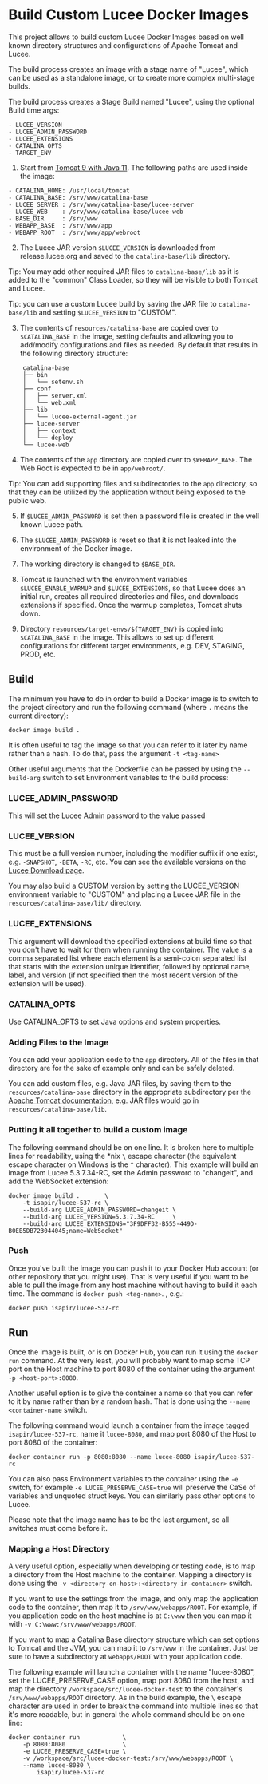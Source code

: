 # Build Custom Lucee Docker Images

This project allows to build custom Lucee Docker Images based on well known directory structures and configurations of Apache Tomcat and Lucee.  

The build process creates an image with a stage name of "Lucee", which can be used as a standalone image, or to create more complex multi-stage builds.  

The build process creates a Stage Build named "Lucee", using the optional Build time args:

    - LUCEE_VERSION
    - LUCEE_ADMIN_PASSWORD
    - LUCEE_EXTENSIONS
    - CATALINA_OPTS
    - TARGET_ENV

1) Start from [Tomcat 9 with Java 11](https://hub.docker.com/_/tomcat).  The following paths are used inside the image:

```
- CATALINA_HOME: /usr/local/tomcat
- CATALINA_BASE: /srv/www/catalina-base
- LUCEE_SERVER : /srv/www/catalina-base/lucee-server
- LUCEE_WEB    : /srv/www/catalina-base/lucee-web
- BASE_DIR     : /srv/www
- WEBAPP_BASE  : /srv/www/app
- WEBAPP_ROOT  : /srv/www/app/webroot
```

2) The Lucee JAR version `$LUCEE_VERSION` is downloaded from release.lucee.org and saved to the `catalina-base/lib` directory.  

Tip: You may add other required JAR files to `catalina-base/lib` as it is added to the "common" Class Loader, so they will be visible to both Tomcat and Lucee.

Tip: you can use a custom Lucee build by saving the JAR file to `catalina-base/lib` and setting `$LUCEE_VERSION` to "CUSTOM".

3) The contents of `resources/catalina-base` are copied over to `$CATALINA_BASE` in the image, setting defaults and allowing you to add/modify configurations and files as needed.  By default that results in the following directory structure:

```
    catalina-base
    ├── bin
    │   └── setenv.sh
    ├── conf
    │   ├── server.xml
    │   └── web.xml
    ├── lib
    │   └── lucee-external-agent.jar
    ├── lucee-server
    │   ├── context
    │   └── deploy
    └── lucee-web
```

4) The contents of the `app` directory are copied over to `$WEBAPP_BASE`.  The Web Root is expected to be in `app/webroot/`.

Tip: You can add supporting files and subdirectories to the `app` directory, so that they can be utilized by the application without being exposed to the public web.

5) If `$LUCEE_ADMIN_PASSWORD` is set then a password file is created in the well known Lucee path.

6) The `$LUCEE_ADMIN_PASSWORD` is reset so that it is not leaked into the environment of the Docker image.

7) The working directory is changed to `$BASE_DIR`.

8) Tomcat is launched with the environment variables `$LUCEE_ENABLE_WARMUP` and `$LUCEE_EXTENSIONS`, so that Lucee does an initial run, creates all required directories and files, and downloads extensions if specified.  Once the warmup completes, Tomcat shuts down.

9) Directory `resources/target-envs/${TARGET_ENV}` is copied into `$CATALINA_BASE` in the image.  This allows to set up different configurations for different target environments, e.g. DEV, STAGING, PROD, etc.

## Build

The minimum you have to do in order to build a Docker image is to switch to the project directory and run the following
command (where `.` means the current directory):

    docker image build .
    
It is often useful to tag the image so that you can refer to it later by name rather than a hash.  To do that, pass the argument `-t <tag-name>`

Other useful arguments that the Dockerfile can be passed by using the `--build-arg` switch to set Environment variables to the build process:

### LUCEE_ADMIN_PASSWORD

This will set the Lucee Admin password to the value passed

### LUCEE_VERSION

This must be a full version number, including the modifier suffix if one exist, e.g. `-SNAPSHOT`, `-BETA`, `-RC`, etc.  You can see the available versions on the [Lucee Download page](https://download.lucee.org/).

You may also build a CUSTOM version by setting the LUCEE_VERSION environment variable to "CUSTOM" and placing a Lucee JAR file in the `resources/catalina-base/lib/` directory.

### LUCEE_EXTENSIONS

This argument will download the specified extensions at build time so that you don't have to wait for them when running the container.  The value is a comma separated list where each element is a semi-colon separated list that starts with the extension unique identifier, followed by optional name, label, and version (if not specified then the most recent version of the extension will be used).

### CATALINA_OPTS

Use CATALINA_OPTS to set Java options and system properties. 

### Adding Files to the Image

You can add your application code to the `app` directory.  All of the files in that directory are for the sake of example only and can be safely deleted.

You can add custom files, e.g. Java JAR files, by saving them to the `resources/catalina-base` directory in the appropriate subdirectory per the [Apache Tomcat documentation](https://tomcat.apache.org/tomcat-9.0-doc/index.html), e.g. JAR files would go in `resources/catalina-base/lib`.

### Putting it all together to build a custom image

The following command should be on one line.  It is broken here to multiple lines for readability, using the *nix `\` escape character (the equivalent escape character on Windows is the `^` character).  This example will build an image from Lucee 5.3.7.34-RC, set the Admin password to "changeit", and add the WebSocket extension:

    docker image build .       \
        -t isapir/lucee-537-rc \
        --build-arg LUCEE_ADMIN_PASSWORD=changeit \
        --build-arg LUCEE_VERSION=5.3.7.34-RC     \
        --build-arg LUCEE_EXTENSIONS="3F9DFF32-B555-449D-B0EB5DB723044045;name=WebSocket"

### Push

Once you've built the image you can push it to your Docker Hub account (or other repository that you might use).  That is very useful if you want to be able to pull the image from any host machine without having to build it each time.  The command is `docker push <tag-name>`.  , e.g.:

    docker push isapir/lucee-537-rc

## Run

Once the image is built, or is on Docker Hub, you can run it using the `docker run` command.  At the very least, you will probably want to map some TCP port on the Host machine to port 8080 of the container using the argument `-p <host-port>:8080`.

Another useful option is to give the container a name so that you can refer to it by name rather than by a random hash.  That is done using the `--name <container-name` switch.

The following command would launch a container from the image tagged `isapir/lucee-537-rc`, name it `lucee-8080`, and map port 8080 of the Host to port 8080 of the container:

    docker container run -p 8080:8080 --name lucee-8080 isapir/lucee-537-rc

You can also pass Environment variables to the container using the `-e` switch, for example `-e LUCEE_PRESERVE_CASE=true` will preserve the CaSe of variables and unquoted struct keys.  You can similarly pass other options to Lucee.

Please note that the image name has to be the last argument, so all switches must come before it.

### Mapping a Host Directory

A very useful option, especially when developing or testing code, is to map a directory from the Host machine to the container.  Mapping a directory is done using the `-v <directory-on-host>:<directory-in-container>` switch.

If you want to use the settings from the image, and only map the application code to the container, then map it to `/srv/www/webapps/ROOT`.  For example, if you application code on the host machine is at `C:\www` then you can map it with `-v C:\www:/srv/www/webapps/ROOT`.

If you want to map a Catalina Base directory structure which can set options to Tomcat and the JVM, you can map it to `/srv/www` in the container.  Just be sure to have a subdirectory at `webapps/ROOT` with your application code.

The following example will launch a container with the name "lucee-8080", set the LUCEE_PRESERVE_CASE option, map port 8080 from the host, and map the directory `/workspace/src/lucee-docker-test` to the container's `/srv/www/webapps/ROOT` directory.  As in the build example, the `\` escape character are used in order to break the command into multiple lines so that it's more readable, but in general the whole command should be on one line: 

    docker container run            \
        -p 8080:8080                \
        -e LUCEE_PRESERVE_CASE=true \
        -v /workspace/src/lucee-docker-test:/srv/www/webapps/ROOT \
        --name lucee-8080 \
            isapir/lucee-537-rc
